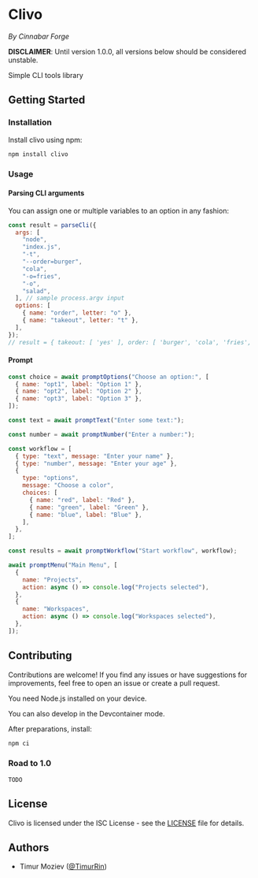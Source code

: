 # Clivo

_By Cinnabar Forge_

**DISCLAIMER**: Until version 1.0.0, all versions below should be considered unstable.

Simple CLI tools library

## Getting Started

### Installation

Install clivo using npm:

```bash
npm install clivo
```

### Usage

#### Parsing CLI arguments

You can assign one or multiple variables to an option in any fashion:

```javascript
const result = parseCli({
  args: [
    "node",
    "index.js",
    "-t",
    "--order=burger",
    "cola",
    "-o=fries",
    "-o",
    "salad",
  ], // sample process.argv input
  options: [
    { name: "order", letter: "o" },
    { name: "takeout", letter: "t" },
  ],
});
// result = { takeout: [ 'yes' ], order: [ 'burger', 'cola', 'fries', 'salad' ] }
```

#### Prompt

```javascript
const choice = await promptOptions("Choose an option:", [
  { name: "opt1", label: "Option 1" },
  { name: "opt2", label: "Option 2" },
  { name: "opt3", label: "Option 3" },
]);
```

```javascript
const text = await promptText("Enter some text:");
```

```javascript
const number = await promptNumber("Enter a number:");
```

```javascript
const workflow = [
  { type: "text", message: "Enter your name" },
  { type: "number", message: "Enter your age" },
  {
    type: "options",
    message: "Choose a color",
    choices: [
      { name: "red", label: "Red" },
      { name: "green", label: "Green" },
      { name: "blue", label: "Blue" },
    ],
  },
];

const results = await promptWorkflow("Start workflow", workflow);
```

```javascript
await promptMenu("Main Menu", [
  {
    name: "Projects",
    action: async () => console.log("Projects selected"),
  },
  {
    name: "Workspaces",
    action: async () => console.log("Workspaces selected"),
  },
]);
```

## Contributing

Contributions are welcome! If you find any issues or have suggestions for improvements, feel free to open an issue or create a pull request.

You need Node.js installed on your device.

You can also develop in the Devcontainer mode.

After preparations, install:

```bash
npm ci
```

### Road to 1.0

`TODO`

## License

Clivo is licensed under the ISC License - see the [LICENSE](LICENSE) file for details.

## Authors

- Timur Moziev ([@TimurRin](https://github.com/TimurRin))
